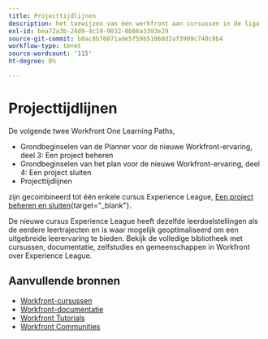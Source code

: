 ```yaml
---
title: Projecttijdlijnen
description: het toewijzen van één werkfront aan cursussen in de liga
exl-id: bea72a3b-24d9-4c19-9032-0b66a3393e29
source-git-commit: b0ac8b76071ade5f59b51060d2af3909c740c8b4
workflow-type: tm+mt
source-wordcount: '115'
ht-degree: 0%

---
```



# Projecttijdlijnen

De volgende twee Workfront One Learning Paths,

* Grondbeginselen van de Planner voor de nieuwe Workfront-ervaring, deel 3: Een project beheren
* Grondbeginselen van het plan voor de nieuwe Workfront-ervaring, deel 4: Een project sluiten
* Projecttijdlijnen

zijn gecombineerd tot één enkele cursus Experience League, [Een project beheren en sluiten](https://experienceleague.adobe.com/?recommended=Workfront-U-1-2022.2.planners){target="_blank"}.

De nieuwe cursus Experience League heeft dezelfde leerdoelstellingen als de eerdere leertrajecten en is waar mogelijk geoptimaliseerd om een uitgebreide leerervaring te bieden.  Bekijk de volledige bibliotheek met cursussen, documentatie, zelfstudies en gemeenschappen in Workfront over Experience League.

## Aanvullende bronnen

* [Workfront-cursussen](https://experienceleague.adobe.com/?lang=en&amp;Solution=Workfront#courses)
* [Workfront-documentatie](https://experienceleague.adobe.com/docs/workfront.html)
* [Workfront Tutorials](https://experienceleague.adobe.com/docs/workfront-learn/tutorials-workfront/home.html)
* [Workfront Communities](https://experienceleaguecommunities.adobe.com/t5/workfront/ct-p/workfront)
